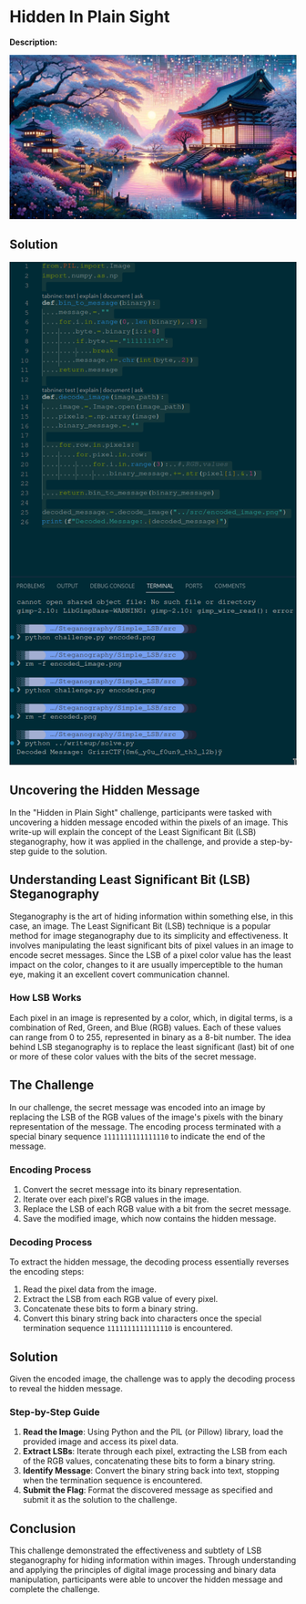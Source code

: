 # Hidden In Plain Sight
**Description:** 

![Solution](../src/encoded_image.png)


## Solution
![alt text](image.png)

## Uncovering the Hidden Message
In the "Hidden in Plain Sight" challenge, participants were tasked with uncovering a hidden message encoded within the pixels of an image. This write-up will explain the concept of the Least Significant Bit (LSB) steganography, how it was applied in the challenge, and provide a step-by-step guide to the solution.

## Understanding Least Significant Bit (LSB) Steganography

Steganography is the art of hiding information within something else, in this case, an image. The Least Significant Bit (LSB) technique is a popular method for image steganography due to its simplicity and effectiveness. It involves manipulating the least significant bits of pixel values in an image to encode secret messages. Since the LSB of a pixel color value has the least impact on the color, changes to it are usually imperceptible to the human eye, making it an excellent covert communication channel.

### How LSB Works

Each pixel in an image is represented by a color, which, in digital terms, is a combination of Red, Green, and Blue (RGB) values. Each of these values can range from 0 to 255, represented in binary as a 8-bit number. The idea behind LSB steganography is to replace the least significant (last) bit of one or more of these color values with the bits of the secret message.

## The Challenge

In our challenge, the secret message was encoded into an image by replacing the LSB of the RGB values of the image's pixels with the binary representation of the message. The encoding process terminated with a special binary sequence `1111111111111110` to indicate the end of the message.

### Encoding Process

1. Convert the secret message into its binary representation.
2. Iterate over each pixel's RGB values in the image.
3. Replace the LSB of each RGB value with a bit from the secret message.
4. Save the modified image, which now contains the hidden message.

### Decoding Process

To extract the hidden message, the decoding process essentially reverses the encoding steps:

1. Read the pixel data from the image.
2. Extract the LSB from each RGB value of every pixel.
3. Concatenate these bits to form a binary string.
4. Convert this binary string back into characters once the special termination sequence `1111111111111110` is encountered.

## Solution

Given the encoded image, the challenge was to apply the decoding process to reveal the hidden message.

### Step-by-Step Guide

1. **Read the Image**: Using Python and the PIL (or Pillow) library, load the provided image and access its pixel data.
2. **Extract LSBs**: Iterate through each pixel, extracting the LSB from each of the RGB values, concatenating these bits to form a binary string.
3. **Identify Message**: Convert the binary string back into text, stopping when the termination sequence is encountered.
4. **Submit the Flag**: Format the discovered message as specified and submit it as the solution to the challenge.

## Conclusion

This challenge demonstrated the effectiveness and subtlety of LSB steganography for hiding information within images. Through understanding and applying the principles of digital image processing and binary data manipulation, participants were able to uncover the hidden message and complete the challenge.
